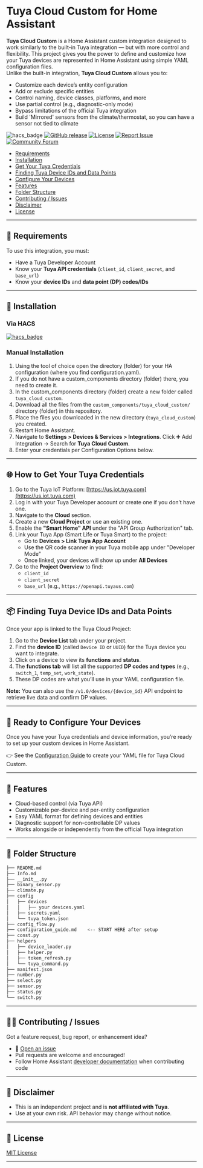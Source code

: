 # Tuya Cloud Custom for Home Assistant

**Tuya Cloud Custom** is a Home Assistant custom integration designed to work similarly to the built-in Tuya integration — but with more control and flexibility. This project gives you the power to define and customize how your Tuya devices are represented in Home Assistant using simple YAML configuration files.  
Unlike the built-in integration, **Tuya Cloud Custom** allows you to:
- Customize each device’s entity configuration
- Add or exclude specific entities
- Control naming, device classes, platforms, and more
- Use partial control (e.g., diagnostic-only mode)
- Bypass limitations of the official Tuya integration
- Build 'Mirrored' sensors from the climate/thermostat, so you can have a sensor not tied to climate

![hacs_badge](https://img.shields.io/badge/HACS-Custom-orange.svg) 
[![GitHub release](https://img.shields.io/github/v/tag/Kenster1965/tuya_cloud_custom?label=version)](https://github.com/Kenster1965/tuya_cloud_custom/tags)
[![License](https://img.shields.io/github/license/Kenster1965/v)](https://github.com/Kenster1965/tuya_cloud_custom/blob/main/LICENSE)
[![Report Issue](https://img.shields.io/badge/Report-Issue-blue)](https://github.com/Kenster1965/tuya_cloud_custom/issues/new/choose)
[![Community Forum](https://img.shields.io/badge/Community-Forum-blue.svg?style=flat&logo=home-assistant)](https://community.home-assistant.io/)

- [Requirements](#-requirements)
- [Installation](#-installation)
- [Get Your Tuya Credentials](#-how-to-get-your-tuya-credentials)
- [Finding Tuya Device IDs and Data Points](#-finding-tuya-device-ids-and-data-points)
- [Configure Your Devices](#-ready-to-configure-your-devices)
- [Features](#-features)
- [Folder Structure](#-folder-structure)
- [Contributing / Issues](#-contributing--issues)
- [Disclaimer](#-disclaimer)
- [License](#-license)

---

## 🔧 Requirements

To use this integration, you must:
- Have a Tuya Developer Account
- Know your **Tuya API credentials** (`client_id`, `client_secret`, and `base_url`)
- Know your **device IDs** and **data point (DP) codes/IDs**

---

## 🔧 Installation
### Via HACS
[![hacs_badge](https://my.home-assistant.io/badges/hacs_repository.svg)](https://my.home-assistant.io/redirect/hacs_repository/?owner=kenster1965&repository=tuya_cloud_custom&category=integration)

### Manual Installation
1. Using the tool of choice open the directory (folder) for your HA configuration (where you find configuration.yaml).
2. If you do not have a custom_components directory (folder) there, you need to create it.
3. In the custom_components directory (folder) create a new folder called `tuya_cloud_custom`.
4. Download all the files from the `custom_components/tuya_cloud_custom/` directory (folder) in this repository.
5. Place the files you downloaded in the new directory (`tuya_cloud_custom`) you created.
6. Restart Home Assistant.
7. Navigate to **Settings > Devices & Services > Integrations**.
   Click ➕ Add Integration → Search for **Tuya Cloud Custom**.
8. Enter your credentials per Configuration Options below.

---

## 🌐 How to Get Your Tuya Credentials

1. Go to the Tuya IoT Platform: [https://us.iot.tuya.com](https://us.iot.tuya.com)
2. Log in with your Tuya Developer account or create one if you don’t have one.
3. Navigate to the **Cloud** section.
4. Create a new **Cloud Project** or use an existing one.
5. Enable the **"Smart Home" API** under the "API Group Authorization" tab.
6. Link your Tuya App (Smart Life or Tuya Smart) to the project:
    - Go to **Devices > Link Tuya App Account**
    - Use the QR code scanner in your Tuya mobile app under "Developer Mode"
    - Once linked, your devices will show up under **All Devices**
7. Go to the **Project Overview** to find:
    - `client_id`
    - `client_secret`
    - `base_url` (e.g., `https://openapi.tuyaus.com`)

---

## 📦 Finding Tuya Device IDs and Data Points

Once your app is linked to the Tuya Cloud Project:

1. Go to the **Device List** tab under your project.
2. Find the **device ID** (called `Device ID` or `UUID`) for the Tuya device you want to integrate.
3. Click on a device to view its **functions** and **status**.
4. The **functions tab** will list all the supported **DP codes and types** (e.g., `switch_1`, `temp_set`, `work_state`).
5. These DP codes are what you’ll use in your YAML configuration file.

**Note:** You can also use the `/v1.0/devices/{device_id}` API endpoint to retrieve live data and confirm DP values.

---

## 🧩 Ready to Configure Your Devices

Once you have your Tuya credentials and device information, you’re ready to set up your custom devices in Home Assistant.

👉 See the [Configuration Guide](./configuration_guide.md) to create your YAML file for Tuya Cloud Custom.

---

## 🚀 Features

- Cloud-based control (via Tuya API)
- Customizable per-device and per-entity configuration
- Easy YAML format for defining devices and entities
- Diagnostic support for non-controllable DP values
- Works alongside or independently from the official Tuya integration

---

## 📁 Folder Structure

```bash
├── README.md
├── Info.md
├── __init__.py
├── binary_sensor.py
├── climate.py
├── config
│   ├── devices
│   │   ├── your devices.yaml
│   ├── secrets.yaml
│   └── tuya_token.json
├── config_flow.py
├── configuration_guide.md    <-- START HERE after setup
├── const.py
├── helpers
│   ├── device_loader.py
│   ├── helper.py
│   ├── token_refresh.py
│   └── tuya_command.py
├── manifest.json
├── number.py
├── select.py
├── sensor.py
├── status.py
└── switch.py
```

--- 

## 🧑‍💻 Contributing / Issues
Got a feature request, bug report, or enhancement idea?  
- 🐞 [Open an issue](https://github.com/kenster1965/tuya_cloud_custom/issues)
- Pull requests are welcome and encouraged!
- Follow Home Assistant [developer documentation](https://developers.home-assistant.io/) when contributing code

---

## 📜 Disclaimer
- This is an independent project and is **not affiliated with Tuya**.  
- Use at your own risk. API behavior may change without notice.  

---

## 📄 License
[MIT License](LICENSE)

---
